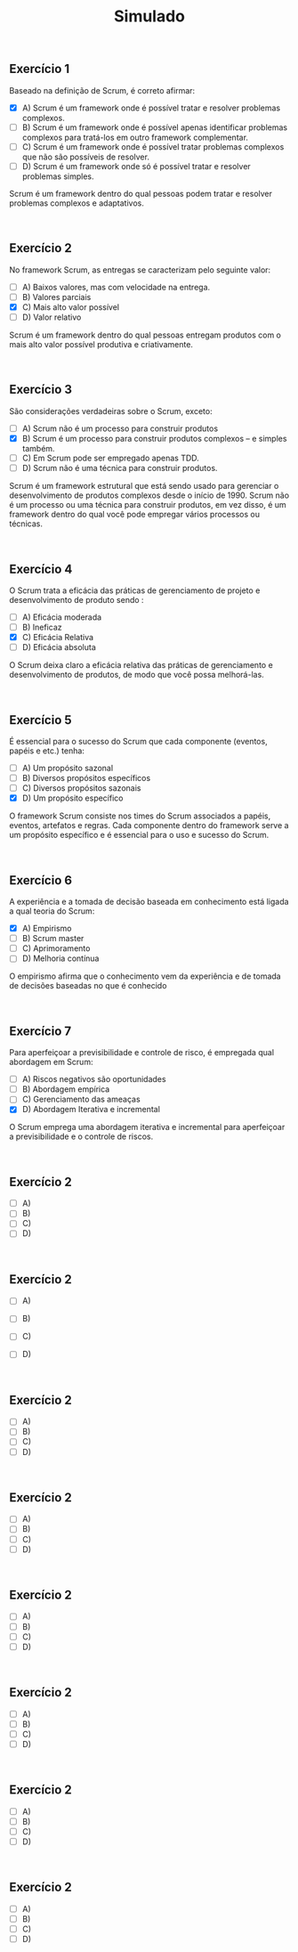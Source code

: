<div align="center">

# Simulado

</div>

<br>

## Exercício 1

Baseado na definição de Scrum, é correto afirmar:

- [x] A) Scrum é um framework onde é possível tratar e resolver problemas complexos.
- [ ] B) Scrum é um framework onde é possível apenas identificar problemas complexos para tratá-los em outro framework complementar.
- [ ] C) Scrum é um framework onde é possível tratar problemas complexos que não são possíveis de resolver.
- [ ] D) Scrum é um framework onde só é possível tratar e resolver problemas simples.

Scrum é um framework dentro do qual pessoas podem tratar e resolver problemas complexos e adaptativos.

<br>

## Exercício 2

No framework Scrum, as entregas se caracterizam pelo seguinte valor:

- [ ] A) Baixos valores, mas com velocidade na entrega.
- [ ] B) Valores parciais
- [x] C) Mais alto valor possível
- [ ] D) Valor relativo

Scrum é um framework dentro do qual pessoas entregam produtos com o mais alto valor possível produtiva e criativamente.

<br>

## Exercício 3

São considerações verdadeiras sobre o Scrum, exceto:

- [ ] A) Scrum não é um processo para construir produtos
- [x] B) Scrum é um processo para construir produtos complexos – e simples também.
- [ ] C) Em Scrum pode ser empregado apenas TDD.
- [ ] D) Scrum não é uma técnica para construir produtos.

Scrum é um framework estrutural que está sendo usado para gerenciar o desenvolvimento de produtos complexos desde o início de 1990. Scrum não é um processo ou uma técnica para construir produtos, em vez disso, é um framework dentro do qual você pode empregar vários processos ou técnicas.

<br>

## Exercício 4

O Scrum trata a eficácia das práticas de gerenciamento de projeto e desenvolvimento de produto sendo :

- [ ] A) Eficácia moderada
- [ ] B) Ineficaz
- [x] C) Eficácia Relativa
- [ ] D) Eficácia absoluta

O Scrum deixa claro a eficácia relativa das práticas de gerenciamento e desenvolvimento de produtos, de modo que você possa melhorá-las.

<br>

## Exercício 5

É essencial para o sucesso do Scrum que cada componente (eventos, papéis e etc.) tenha:

- [ ] A) Um propósito sazonal
- [ ] B) Diversos propósitos específicos
- [ ] C) Diversos propósitos sazonais
- [x] D) Um propósito específico

O framework Scrum consiste nos times do Scrum associados a papéis, eventos, artefatos e regras. Cada componente dentro do framework serve a um propósito específico e é essencial para o uso e sucesso do Scrum.

<br>

## Exercício 6

A experiência e a tomada de decisão baseada em conhecimento está ligada a qual teoria do Scrum:

- [x] A) Empirismo
- [ ] B) Scrum master
- [ ] C) Aprimoramento
- [ ] D) Melhoria contínua

O empirismo afirma que o conhecimento vem da experiência e de tomada de decisões baseadas no que é conhecido

<br>

## Exercício 7

Para aperfeiçoar a previsibilidade e controle de risco, é empregada qual abordagem em Scrum:

- [ ] A) Riscos negativos são oportunidades
- [ ] B) Abordagem empírica
- [ ] C) Gerenciamento das ameaças
- [x] D) Abordagem Iterativa e incremental

O Scrum emprega uma abordagem iterativa e incremental para aperfeiçoar a previsibilidade e o controle de riscos.

<br>

## Exercício 2

- [ ] A) 
- [ ] B) 
- [ ] C)
- [ ] D)

<br>

## Exercício 2

- [ ] A) 
- [ ] B) 
- [ ] C)
- [ ] D)


<br>

## Exercício 2

- [ ] A) 
- [ ] B) 
- [ ] C)
- [ ] D)

<br>

## Exercício 2

- [ ] A) 
- [ ] B) 
- [ ] C)
- [ ] D)

<br>

## Exercício 2

- [ ] A) 
- [ ] B) 
- [ ] C)
- [ ] D)

<br>

## Exercício 2

- [ ] A) 
- [ ] B) 
- [ ] C)
- [ ] D)

<br>

## Exercício 2

- [ ] A) 
- [ ] B) 
- [ ] C)
- [ ] D)

<br>

## Exercício 2

- [ ] A) 
- [ ] B) 
- [ ] C)
- [ ] D)
